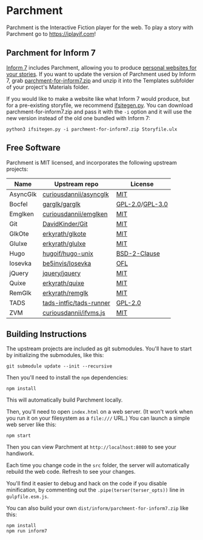 Parchment
=========

Parchment is the Interactive Fiction player for the web. To play a story with Parchment go to <https://iplayif.com>!

Parchment for Inform 7
----------------------

[Inform 7](http://inform7.com/) includes Parchment, allowing you to produce [personal websites for your stories](http://inform7.com/book/WI_25_11.html). If you want to update the version of Parchment used by Inform 7, grab [parchment-for-inform7.zip](https://github.com/curiousdannii/parchment/raw/gh-pages/dist/inform7/parchment-for-inform7.zip) and unzip it into the Templates subfolder of your project's Materials folder.

If you would like to make a website like what Inform 7 would produce, but for a pre-existing storyfile, we recommend [ifsitegen.py](https://intfiction.org/t/ifsitegen-py/50576). You can download parchment-for-inform7.zip and pass it with the `-i` option and it will use the new version instead of the old one bundled with Inform 7:

```
python3 ifsitegen.py -i parchment-for-inform7.zip Storyfile.ulx
```

Free Software
-------------

Parchment is MIT licensed, and incorporates the following upstream projects:

Name    | Upstream repo | License
------- | ------------- | -------
AsyncGlk | [curiousdannii/asyncglk](https://github.com/curiousdannii/asyncglk) | [MIT](https://github.com/curiousdannii/asyncglk/blob/master/LICENSE)
Bocfel  | [garglk/garglk](https://github.com/garglk/garglk) | [GPL-2.0](https://github.com/garglk/garglk/blob/master/terps/bocfel/COPYING.GPLv2)/[GPL-3.0](https://github.com/garglk/garglk/blob/master/terps/bocfel/COPYING.GPLv3)
Emglken | [curiousdannii/emglken](https://github.com/curiousdannii/emglken) | [MIT](https://github.com/curiousdannii/emglken/blob/master/LICENSE)
Git     | [DavidKinder/Git](https://github.com/DavidKinder/Git) | [MIT](https://github.com/DavidKinder/Git/blob/master/README.txt)
GlkOte  | [erkyrath/glkote](https://github.com/erkyrath/glkote) | [MIT](https://github.com/erkyrath/glkote/blob/master/LICENSE)
Glulxe  | [erkyrath/glulxe](https://github.com/erkyrath/glulxe) | [MIT](https://github.com/erkyrath/glulxe/blob/master/LICENSE)
Hugo    | [hugoif/hugo-unix](https://github.com/hugoif/hugo-unix) | [BSD-2-Clause](https://github.com/hugoif/hugo-unix/blob/master/License.txt)
Iosevka | [be5invis/Iosevka](https://github.com/be5invis/Iosevka) | [OFL](https://github.com/be5invis/Iosevka/blob/master/LICENSE.md)
jQuery  | [jquery/jquery](https://github.com/jquery/jquery) | [MIT](https://github.com/jquery/jquery/blob/main/LICENSE.txt)
Quixe   | [erkyrath/quixe](https://github.com/erkyrath/quixe) | [MIT](https://github.com/erkyrath/quixe/blob/master/LICENSE)
RemGlk  | [erkyrath/remglk](https://github.com/erkyrath/remglk) | [MIT](https://github.com/erkyrath/remglk/blob/master/LICENSE)
TADS    | [tads-intfic/tads-runner](https://github.com/tads-intfic/tads-runner) | [GPL-2.0](https://github.com/tads-intfic/tads-runner/blob/master/COPYING)
ZVM     | [curiousdannii/ifvms.js](https://github.com/curiousdannii/ifvms.js) | [MIT](https://github.com/curiousdannii/ifvms.js/blob/master/LICENSE)

Building Instructions
---------------------

The upstream projects are included as git submodules. You'll have to start by initializing the submodules, like this:

```
git submodule update --init --recursive
```

Then you'll need to install the `npm` dependencies:

```
npm install
```

This will automatically build Parchment locally.

Then, you'll need to open `index.html` on a web server. (It won't work when you run it on your filesystem as a `file:///` URL.) You can launch a simple web server like this:

```
npm start
```

Then you can view Parchment at `http://localhost:8080` to see your handiwork.

Each time you change code in the `src` folder, the server will automatically rebuild the web code. Refresh to see your changes.

You'll find it easier to debug and hack on the code if you disable minification, by commenting out the `.pipe(terser(terser_opts))` line in `gulpfile.esm.js`.

You can also build your own `dist/inform/parchment-for-inform7.zip` like this:

```
npm install
npm run inform7
```
